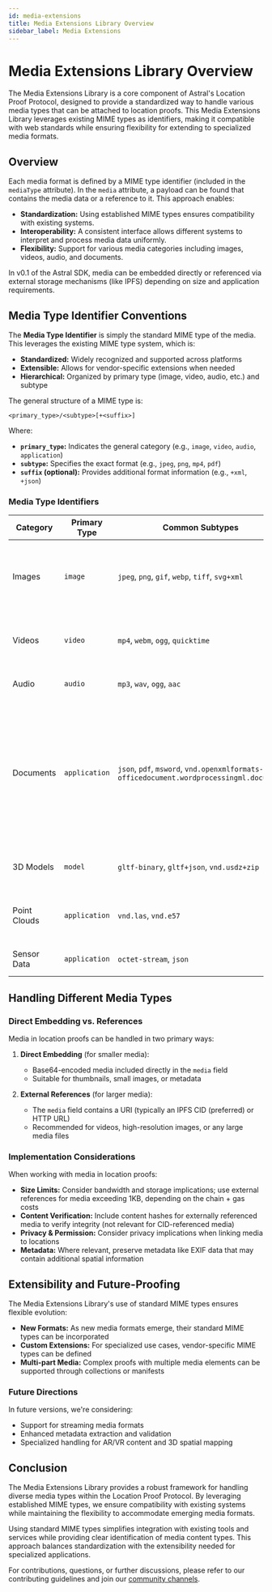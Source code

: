 ```yaml
---
id: media-extensions
title: Media Extensions Library Overview
sidebar_label: Media Extensions
---
```


# Media Extensions Library Overview

The Media Extensions Library is a core component of Astral's Location Proof Protocol, designed to provide a standardized way to handle various media types that can be attached to location proofs. This Media Extensions Library leverages existing MIME types as identifiers, making it compatible with web standards while ensuring flexibility for extending to specialized media formats.

## Overview

Each media format is defined by a MIME type identifier (included in the `mediaType` attribute). In the `media` attribute, a payload can be found that contains the media data or a reference to it. This approach enables:

- **Standardization:** Using established MIME types ensures compatibility with existing systems.
- **Interoperability:** A consistent interface allows different systems to interpret and process media data uniformly.
- **Flexibility:** Support for various media categories including images, videos, audio, and documents.

In v0.1 of the Astral SDK, media can be embedded directly or referenced via external storage mechanisms (like IPFS) depending on size and application requirements.

## Media Type Identifier Conventions

The **Media Type Identifier** is simply the standard MIME type of the media. This leverages the existing MIME type system, which is:

- **Standardized:** Widely recognized and supported across platforms
- **Extensible:** Allows for vendor-specific extensions when needed
- **Hierarchical:** Organized by primary type (image, video, audio, etc.) and subtype

The general structure of a MIME type is:

`<primary_type>/<subtype>[+<suffix>]`

Where:
- **`primary_type`:** Indicates the general category (e.g., `image`, `video`, `audio`, `application`)
- **`subtype`:** Specifies the exact format (e.g., `jpeg`, `png`, `mp4`, `pdf`)
- **`suffix` (optional):** Provides additional format information (e.g., `+xml`, `+json`)

### Media Type Identifiers

| Category | Primary Type | Common Subtypes | Full Identifier Examples | v0.1 Support | Additional Details |
|----------|-------------|-----------------|--------------------------|--------------|-------------------|
| Images   | `image`     | `jpeg`, `png`, `gif`, `webp`, `tiff`, `svg+xml` | `image/jpeg`, `image/png`, `image/svg+xml` | Limited Support | Standard web image formats; SVG supports vector graphics |
| Videos   | `video`     | `mp4`, `webm`, `ogg`, `quicktime` | `video/mp4`, `video/webm` | Limited Support | Common video formats for web and mobile |
| Audio    | `audio`     | `mp3`, `wav`, `ogg`, `aac` | `audio/mpeg`, `audio/wav` | Limited Support | Standard audio formats |
| Documents| `application` | `json`, `pdf`, `msword`, `vnd.openxmlformats-officedocument.wordprocessingml.document` | `application/pdf` | Limited Support | Document formats, with JSON as primary supported type — JSON objects can serve as attribute tables. PDFs also supported in v0.1 |
| 3D Models | `model`    | `gltf-binary`, `gltf+json`, `vnd.usdz+zip` | `model/gltf-binary` | Future | 3D model formats for AR/VR applications |
| Point Clouds | `application` | `vnd.las`, `vnd.e57` | `application/vnd.las` | Future | Specialized formats for LiDAR and 3D scanning |
| Sensor Data | `application` | `octet-stream`, `json` | `application/json` | Future | Raw or structured sensor data |

## Handling Different Media Types

### Direct Embedding vs. References

Media in location proofs can be handled in two primary ways:

1. **Direct Embedding** (for smaller media):
   - Base64-encoded media included directly in the `media` field
   - Suitable for thumbnails, small images, or metadata

2. **External References** (for larger media):
   - The `media` field contains a URI (typically an IPFS CID (preferred) or HTTP URL)
   - Recommended for videos, high-resolution images, or any large media files

### Implementation Considerations

When working with media in location proofs:

- **Size Limits:** Consider bandwidth and storage implications; use external references for media exceeding 1KB, depending on the chain + gas costs
- **Content Verification:** Include content hashes for externally referenced media to verify integrity (not relevant for CID-referenced media)
- **Privacy & Permission:** Consider privacy implications when linking media to locations
- **Metadata:** Where relevant, preserve metadata like EXIF data that may contain additional spatial information

## Extensibility and Future-Proofing

The Media Extensions Library's use of standard MIME types ensures flexible evolution:

- **New Formats:** As new media formats emerge, their standard MIME types can be incorporated
- **Custom Extensions:** For specialized use cases, vendor-specific MIME types can be defined
- **Multi-part Media:** Complex proofs with multiple media elements can be supported through collections or manifests

### Future Directions

In future versions, we're considering:

- Support for streaming media formats
- Enhanced metadata extraction and validation
- Specialized handling for AR/VR content and 3D spatial mapping

## Conclusion

The Media Extensions Library provides a robust framework for handling diverse media types within the Location Proof Protocol. By leveraging established MIME types, we ensure compatibility with existing systems while maintaining the flexibility to accommodate emerging media formats.

Using standard MIME types simplifies integration with existing tools and services while providing clear identification of media content types. This approach balances standardization with the extensibility needed for specialized applications.

For contributions, questions, or further discussions, please refer to our contributing guidelines and join our [community channels](https://t.me/+UkTOSXnDcDM5ZTBk). 